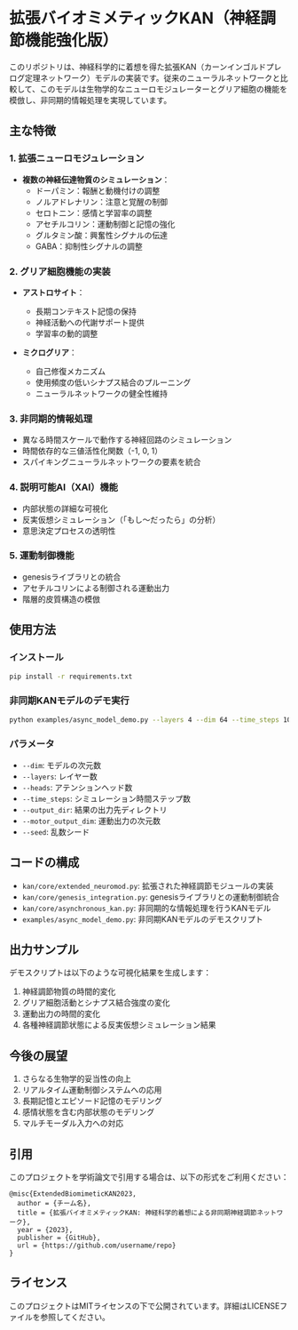 # 拡張バイオミメティックKAN（神経調節機能強化版）

このリポジトリは、神経科学的に着想を得た拡張KAN（カーンインゴルドプレログ定理ネットワーク）モデルの実装です。従来のニューラルネットワークと比較して、このモデルは生物学的なニューロモジュレーターとグリア細胞の機能を模倣し、非同期的情報処理を実現しています。

## 主な特徴

### 1. 拡張ニューロモジュレーション
- **複数の神経伝達物質のシミュレーション**：
  - ドーパミン：報酬と動機付けの調整
  - ノルアドレナリン：注意と覚醒の制御
  - セロトニン：感情と学習率の調整
  - アセチルコリン：運動制御と記憶の強化
  - グルタミン酸：興奮性シグナルの伝達
  - GABA：抑制性シグナルの調整

### 2. グリア細胞機能の実装
- **アストロサイト**：
  - 長期コンテキスト記憶の保持
  - 神経活動への代謝サポート提供
  - 学習率の動的調整
  
- **ミクログリア**：
  - 自己修復メカニズム
  - 使用頻度の低いシナプス結合のプルーニング
  - ニューラルネットワークの健全性維持

### 3. 非同期的情報処理
- 異なる時間スケールで動作する神経回路のシミュレーション
- 時間依存的な三値活性化関数（-1, 0, 1）
- スパイキングニューラルネットワークの要素を統合

### 4. 説明可能AI（XAI）機能
- 内部状態の詳細な可視化
- 反実仮想シミュレーション（「もし～だったら」の分析）
- 意思決定プロセスの透明性

### 5. 運動制御機能
- genesisライブラリとの統合
- アセチルコリンによる制御される運動出力
- 階層的皮質構造の模倣

## 使用方法

### インストール

```bash
pip install -r requirements.txt
```

### 非同期KANモデルのデモ実行

```bash
python examples/async_model_demo.py --layers 4 --dim 64 --time_steps 100
```

### パラメータ
- `--dim`: モデルの次元数
- `--layers`: レイヤー数
- `--heads`: アテンションヘッド数
- `--time_steps`: シミュレーション時間ステップ数
- `--output_dir`: 結果の出力先ディレクトリ
- `--motor_output_dim`: 運動出力の次元数
- `--seed`: 乱数シード

## コードの構成

- `kan/core/extended_neuromod.py`: 拡張された神経調節モジュールの実装
- `kan/core/genesis_integration.py`: genesisライブラリとの運動制御統合
- `kan/core/asynchronous_kan.py`: 非同期的な情報処理を行うKANモデル
- `examples/async_model_demo.py`: 非同期KANモデルのデモスクリプト

## 出力サンプル

デモスクリプトは以下のような可視化結果を生成します：

1. 神経調節物質の時間的変化
2. グリア細胞活動とシナプス結合強度の変化
3. 運動出力の時間的変化
4. 各種神経調節状態による反実仮想シミュレーション結果

## 今後の展望

1. さらなる生物学的妥当性の向上
2. リアルタイム運動制御システムへの応用
3. 長期記憶とエピソード記憶のモデリング
4. 感情状態を含む内部状態のモデリング
5. マルチモーダル入力への対応

## 引用

このプロジェクトを学術論文で引用する場合は、以下の形式をご利用ください：

```
@misc{ExtendedBiomimeticKAN2023,
  author = {チーム名},
  title = {拡張バイオミメティックKAN: 神経科学的着想による非同期神経調節ネットワーク},
  year = {2023},
  publisher = {GitHub},
  url = {https://github.com/username/repo}
}
```

## ライセンス

このプロジェクトはMITライセンスの下で公開されています。詳細はLICENSEファイルを参照してください。 